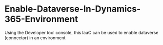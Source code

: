 # Enable-Dataverse-In-Dynamics-365-Environment
Using the Developer tool console, this IaaC can be used to enable dataverse (connector) in an environment
